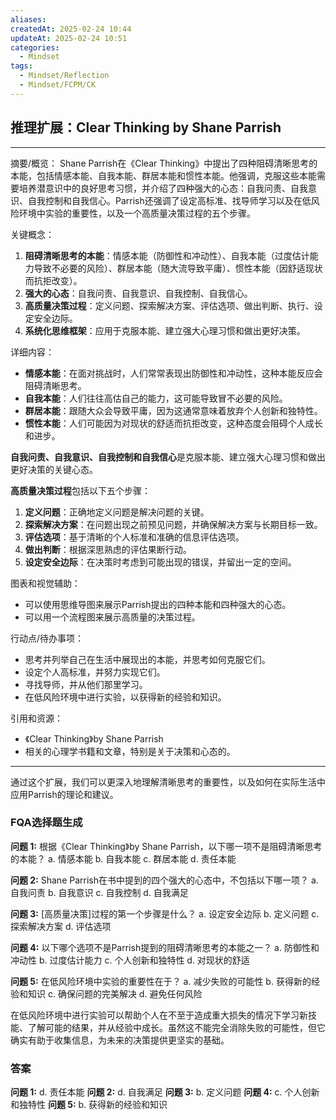 ```yaml
---
aliases: 
createdAt: 2025-02-24 10:44
updateAt: 2025-02-24 10:51
categories:
  - Mindset
tags:
  - Mindset/Reflection
  - Mindset/FCPM/CK
---
```


## 推理扩展：Clear Thinking by Shane Parrish

---

摘要/概览：
Shane Parrish在《Clear Thinking》中提出了四种阻碍清晰思考的本能，包括情感本能、自我本能、群居本能和惯性本能。他强调，克服这些本能需要培养潜意识中的良好思考习惯，并介绍了四种强大的心态：自我问责、自我意识、自我控制和自我信心。Parrish还强调了设定高标准、找导师学习以及在低风险环境中实验的重要性，以及一个高质量决策过程的五个步骤。

关键概念：
1. **阻碍清晰思考的本能**：情感本能（防御性和冲动性）、自我本能（过度估计能力导致不必要的风险）、群居本能（随大流导致平庸）、惯性本能（因舒适现状而抗拒改变）。
2. **强大的心态**：自我问责、自我意识、自我控制、自我信心。
3. **高质量决策过程**：定义问题、探索解决方案、评估选项、做出判断、执行、设定安全边际。
4. **系统化思维框架**：应用于克服本能、建立强大心理习惯和做出更好决策。

详细内容：
- **情感本能**：在面对挑战时，人们常常表现出防御性和冲动性，这种本能反应会阻碍清晰思考。
- **自我本能**：人们往往高估自己的能力，这可能导致冒不必要的风险。
- **群居本能**：跟随大众会导致平庸，因为这通常意味着放弃个人创新和独特性。
- **惯性本能**：人们可能因为对现状的舒适而抗拒改变，这种态度会阻碍个人成长和进步。

**自我问责、自我意识、自我控制和自我信心**是克服本能、建立强大心理习惯和做出更好决策的关键心态。

**高质量决策过程**包括以下五个步骤：
1. **定义问题**：正确地定义问题是解决问题的关键。
2. **探索解决方案**：在问题出现之前预见问题，并确保解决方案与长期目标一致。
3. **评估选项**：基于清晰的个人标准和准确的信息评估选项。
4. **做出判断**：根据深思熟虑的评估果断行动。
5. **设定安全边际**：在决策时考虑到可能出现的错误，并留出一定的空间。

图表和视觉辅助：
- 可以使用思维导图来展示Parrish提出的四种本能和四种强大的心态。
- 可以用一个流程图来展示高质量的决策过程。

行动点/待办事项：
- 思考并列举自己在生活中展现出的本能，并思考如何克服它们。
- 设定个人高标准，并努力实现它们。
- 寻找导师，并从他们那里学习。
- 在低风险环境中进行实验，以获得新的经验和知识。

引用和资源：
- 《Clear Thinking》by Shane Parrish
- 相关的心理学书籍和文章，特别是关于决策和心态的。

---

通过这个扩展，我们可以更深入地理解清晰思考的重要性，以及如何在实际生活中应用Parrish的理论和建议。



### FQA选择题生成

**问题 1:** 根据《Clear Thinking》by Shane Parrish，以下哪一项不是阻碍清晰思考的本能？
a. 情感本能
b. 自我本能
c. 群居本能
d. 责任本能

**问题 2:** Shane Parrish在书中提到的四个强大的心态中，不包括以下哪一项？
a. 自我问责
b. 自我意识
c. 自我控制
d. 自我满足

**问题 3:** [高质量决策]过程的第一个步骤是什么？
a. 设定安全边际
b. 定义问题
c. 探索解决方案
d. 评估选项

**问题 4:** 以下哪个选项不是Parrish提到的阻碍清晰思考的本能之一？
a. 防御性和冲动性
b. 过度估计能力
c. 个人创新和独特性
d. 对现状的舒适

**问题 5:** 在低风险环境中实验的重要性在于？
a. 减少失败的可能性
b. 获得新的经验和知识
c. 确保问题的完美解决
d. 避免任何风险

在低风险环境中进行实验可以帮助个人在不至于造成重大损失的情况下学习新技能、了解可能的结果，并从经验中成长。虽然这不能完全消除失败的可能性，但它确实有助于收集信息，为未来的决策提供更坚实的基础。
### 答案

**问题 1:** d. 责任本能
**问题 2:** d. 自我满足
**问题 3:** b. 定义问题
**问题 4:** c. 个人创新和独特性
**问题 5:** b. 获得新的经验和知识